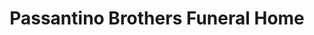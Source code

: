 ---
title: "Passantino Brothers Funeral Home"
url: /kansas-city/passantino-brothers-funeral-home/
shop: Bestattungen
---